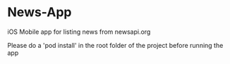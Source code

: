 # News-App
iOS Mobile app for listing news from newsapi.org

Please do a 'pod install' in the root folder of the project before running the app
